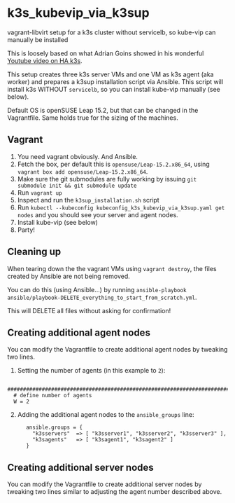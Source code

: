 # k3s_kubevip_via_k3sup

vagrant-libvirt setup for a k3s cluster without servicelb, so kube-vip can manually be installed

This is loosely based on what Adrian Goins showed in his wonderful [Youtube video on HA k3s](https://cncn.io/2021/03/ha-k3s-with-kube-vip-and-metallb/).

This setup creates three k3s server VMs and one VM as k3s agent (aka worker) and prepares a k3sup installation script via Ansible. This script will install k3s WITHOUT `servicelb`, so you can install kube-vip manually (see below).

Default OS is openSUSE Leap 15.2, but that can be changed in the Vagrantfile. Same holds true for the sizing of the machines.

## Vagrant

1. You need vagrant obviously. And Ansible.
2. Fetch the box, per default this is `opensuse/Leap-15.2.x86_64`, using `vagrant box add opensuse/Leap-15.2.x86_64`.
3. Make sure the git submodules are fully working by issuing `git submodule init && git submodule update`
4. Run `vagrant up`
5. Inspect and run the `k3sup_installation.sh` script
6. Run `kubectl --kubeconfig kubeconfig_k3s_kubevip_via_k3sup.yaml get nodes` and you should see your server and agent nodes.
7. Install kube-vip (see below)
8. Party!

## Cleaning up

When tearing down the the vagrant VMs using `vagrant destroy`, the files created by Ansible are not being removed.

You can do this (using Ansible...) by running `ansible-playbook ansible/playbook-DELETE_everything_to_start_from_scratch.yml`.

This will DELETE all files without asking for confirmation!

## Creating additional agent nodes

You can modify the Vagrantfile to create additional agent nodes by tweaking two lines.

1. Setting the number of agents (in this example to `2`):

```
  ###################################################################################
  # define number of agents
  W = 2
```

2. Adding the additional agent nodes to the `ansible_groups` line:
```
      ansible.groups = {
        "k3sservers"  => [ "k3sserver1", "k3sserver2", "k3sserver3" ],
        "k3sagents"   => [ "k3sagent1", "k3sagent2" ]
      }
```

## Creating additional server nodes

You can modify the Vagrantfile to create additional server nodes by tweaking two lines similar to adjusting the agent number described above.
